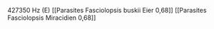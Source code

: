 427350 Hz (E)
[[Parasites Fasciolopsis buskii Eier 0,68]]
[[Parasites Fasciolopsis Miracidien 0,68]]